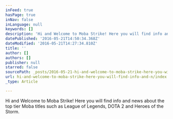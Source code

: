 ```yaml
---
inFeed: true
hasPage: true
inNav: false
inLanguage: null
keywords: []
description: 'Hi and Welcome to Moba Strike! Here you will find info and news about the top tier Moba titles such as League of Legends, DOTA 2 and Heroes of the Storm.'
datePublished: '2016-05-21T14:50:34.368Z'
dateModified: '2016-05-21T14:27:34.810Z'
title: ''
author: []
authors: []
publisher: null
starred: false
sourcePath: _posts/2016-05-21-hi-and-welcome-to-moba-strike-here-you-will-find-info-and-n.md
url: hi-and-welcome-to-moba-strike-here-you-will-find-info-and-n/index.html
_type: Article

---
```

Hi and Welcome to Moba Strike! Here you will find info and news about the top tier Moba titles such as League of Legends, DOTA 2 and Heroes of the Storm.